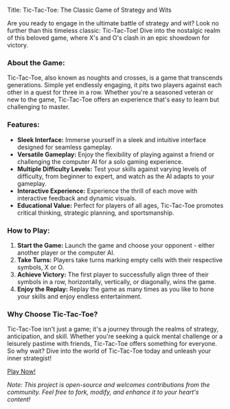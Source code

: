 Title: Tic-Tac-Toe: The Classic Game of Strategy and Wits

Are you ready to engage in the ultimate battle of strategy and wit? Look no further than this timeless classic: Tic-Tac-Toe! Dive into the nostalgic realm of this beloved game, where X's and O's clash in an epic showdown for victory.

### About the Game:
Tic-Tac-Toe, also known as noughts and crosses, is a game that transcends generations. Simple yet endlessly engaging, it pits two players against each other in a quest for three in a row. Whether you're a seasoned veteran or new to the game, Tic-Tac-Toe offers an experience that's easy to learn but challenging to master.

### Features:
- **Sleek Interface:** Immerse yourself in a sleek and intuitive interface designed for seamless gameplay.
- **Versatile Gameplay:** Enjoy the flexibility of playing against a friend or challenging the computer AI for a solo gaming experience.
- **Multiple Difficulty Levels:** Test your skills against varying levels of difficulty, from beginner to expert, and watch as the AI adapts to your gameplay.
- **Interactive Experience:** Experience the thrill of each move with interactive feedback and dynamic visuals.
- **Educational Value:** Perfect for players of all ages, Tic-Tac-Toe promotes critical thinking, strategic planning, and sportsmanship.

### How to Play:
1. **Start the Game:** Launch the game and choose your opponent - either another player or the computer AI.
2. **Take Turns:** Players take turns marking empty cells with their respective symbols, X or O.
3. **Achieve Victory:** The first player to successfully align three of their symbols in a row, horizontally, vertically, or diagonally, wins the game.
4. **Enjoy the Replay:** Replay the game as many times as you like to hone your skills and enjoy endless entertainment.

### Why Choose Tic-Tac-Toe?
Tic-Tac-Toe isn't just a game; it's a journey through the realms of strategy, anticipation, and skill. Whether you're seeking a quick mental challenge or a leisurely pastime with friends, Tic-Tac-Toe offers something for everyone. So why wait? Dive into the world of Tic-Tac-Toe today and unleash your inner strategist!

[Play Now!](https://github.com/arshambh/tic-tac-toe)

*Note: This project is open-source and welcomes contributions from the community. Feel free to fork, modify, and enhance it to your heart's content!*
